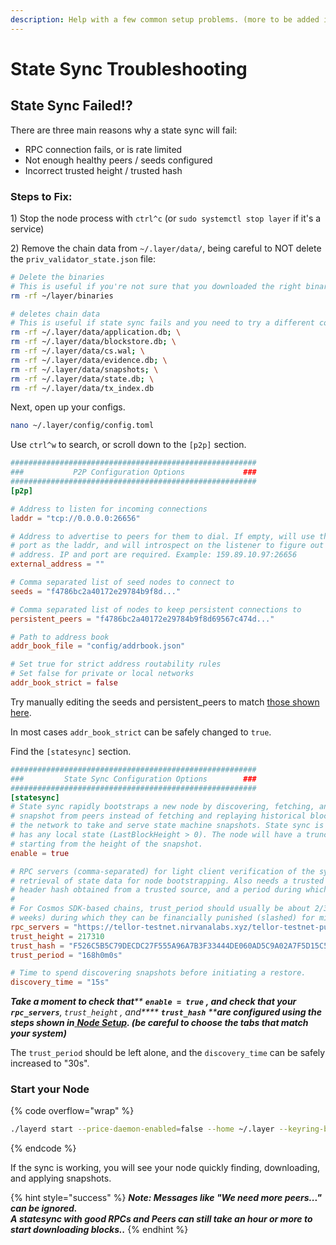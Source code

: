 ```yaml
---
description: Help with a few common setup problems. (more to be added in this section soon)
---
```


# State Sync Troubleshooting

## State Sync Failed!?

There are three main reasons why a state sync will fail:

* RPC connection fails, or is rate limited
* Not enough healthy peers / seeds configured
* Incorrect trusted height / trusted hash

### Steps to Fix:

1\) Stop the node process with `ctrl^c` (or `sudo systemctl stop layer` if it's a service)

2\) Remove the chain data from `~/.layer/data/`, being careful to NOT delete the `priv_validator_state.json` file:

```sh
# Delete the binaries
# This is useful if you're not sure that you downloaded the right binaries:
rm -rf ~/layer/binaries

# deletes chain data
# This is useful if state sync fails and you need to try a different config
rm -rf ~/.layer/data/application.db; \
rm -rf ~/.layer/data/blockstore.db; \
rm -rf ~/.layer/data/cs.wal; \
rm -rf ~/.layer/data/evidence.db; \
rm -rf ~/.layer/data/snapshots; \
rm -rf ~/.layer/data/state.db; \
rm -rf ~/.layer/data/tx_index.db
```

Next, open up your configs.

```sh
nano ~/.layer/config/config.toml
```

Use `ctrl^w` to search, or scroll down to the `[p2p]` section.

```toml
#######################################################
###           P2P Configuration Options             ###
#######################################################
[p2p]

# Address to listen for incoming connections
laddr = "tcp://0.0.0.0:26656"

# Address to advertise to peers for them to dial. If empty, will use the same
# port as the laddr, and will introspect on the listener to figure out the
# address. IP and port are required. Example: 159.89.10.97:26656
external_address = ""

# Comma separated list of seed nodes to connect to
seeds = "f4786bc2a40172e29784b9f8d..."

# Comma separated list of nodes to keep persistent connections to
persistent_peers = "f4786bc2a40172e29784b9f8d69567c474d..."

# Path to address book
addr_book_file = "config/addrbook.json"

# Set true for strict address routability rules
# Set false for private or local networks
addr_book_strict = false

```

Try manually editing the seeds and persistent\_peers to match [those shown here](peers-list-and-public-rpcs.md).

In most cases `addr_book_strict` can be safely changed to `true`.&#x20;

Find the `[statesync]` section.

```toml
#######################################################
###         State Sync Configuration Options        ###
#######################################################
[statesync]
# State sync rapidly bootstraps a new node by discovering, fetching, and restoring a state machine
# snapshot from peers instead of fetching and replaying historical blocks. Requires some peers in
# the network to take and serve state machine snapshots. State sync is not attempted if the node
# has any local state (LastBlockHeight > 0). The node will have a truncated block history,
# starting from the height of the snapshot.
enable = true

# RPC servers (comma-separated) for light client verification of the synced state machine and
# retrieval of state data for node bootstrapping. Also needs a trusted height and corresponding
# header hash obtained from a trusted source, and a period during which validators can be trusted.
#
# For Cosmos SDK-based chains, trust_period should usually be about 2/3 of the unbonding time (~2
# weeks) during which they can be financially punished (slashed) for misbehavior.
rpc_servers = "https://tellor-testnet.nirvanalabs.xyz/tellor-testnet-public/,https://node-palmito.tellorlayer.com/rpc/"
trust_height = 217310
trust_hash = "F526C5B5C79DECDC27F555A96A7B3F33444DE060AD5C9A02A7F5D15C5DBE85"
trust_period = "168h0m0s"

# Time to spend discovering snapshots before initiating a restore.
discovery_time = "15s"
```

_**Take a moment to check that****&#x20;****`enable = true`****&#x20;****, and check that your****&#x20;****`rpc_servers`****,****&#x20;****`trust_height`****&#x20;****, and****&#x20;****`trust_hash`****&#x20;****are configured using the steps shown in**_[ _**Node Setup**_](./)_**. (be careful to choose the tabs that match your system)**_

The `trust_period` should be left alone, and the `discovery_time` can be safely increased to "30s".

### Start your Node

{% code overflow="wrap" %}
```sh
./layerd start --price-daemon-enabled=false --home ~/.layer --keyring-backend test --key-name YOUR_ACCOUNT_NAME
```
{% endcode %}

If the sync is working, you will see your node quickly finding, downloading, and applying snapshots.

{% hint style="success" %}
_**Note: Messages like "We need more peers..." can be ignored.**_ \
_**A statesync with good RPCs and Peers can still take an hour or more to start downloading blocks..**_
{% endhint %}

